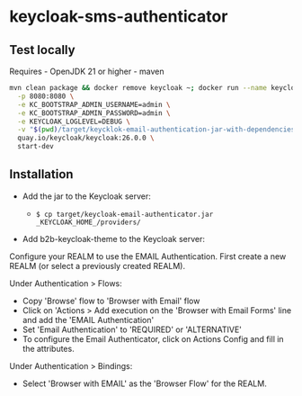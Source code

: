 # keycloak-sms-authenticator

## Test locally

Requires
    - OpenJDK 21 or higher
    - maven

```bash
mvn clean package && docker remove keycloak ~; docker run --name keycloak \
  -p 8080:8080 \
  -e KC_BOOTSTRAP_ADMIN_USERNAME=admin \
  -e KC_BOOTSTRAP_ADMIN_PASSWORD=admin \
  -e KEYCLOAK_LOGLEVEL=DEBUG \
  -v "$(pwd)/target/keycklok-email-authentication-jar-with-dependencies.jar:/opt/keycloak/providers/keycklok-email-authentication-jar-with-dependencies.jar" \
  quay.io/keycloak/keycloak:26.0.0 \
  start-dev
```

## Installation

* Add the jar to the Keycloak server:
  * `$ cp target/keycloak-email-authenticator.jar _KEYCLOAK_HOME_/providers/`

* Add b2b-keycloak-theme to the Keycloak server:
  
Configure your REALM to use the EMAIL Authentication.
First create a new REALM (or select a previously created REALM).

Under Authentication > Flows:

* Copy 'Browse' flow to 'Browser with Email' flow
* Click on 'Actions > Add execution on the 'Browser with Email Forms' line and add the 'EMAIL Authentication'
* Set 'Email Authentication' to 'REQUIRED' or 'ALTERNATIVE'
* To configure the Email Authenticator, click on Actions  Config and fill in the attributes.

Under Authentication > Bindings:

* Select 'Browser with EMAIL' as the 'Browser Flow' for the REALM.
